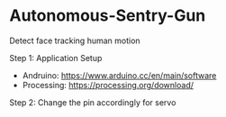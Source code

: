 # Autonomous-Sentry-Gun
Detect face tracking human motion

Step 1: Application Setup

- Andruino: https://www.arduino.cc/en/main/software
- Processing: https://processing.org/download/

Step 2: Change the pin accordingly for servo
